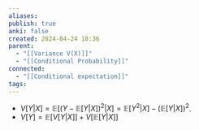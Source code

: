 ```yaml
---
aliases: 
publish: true
anki: false
created: 2024-04-24 18:36
parent:
  - "[[Variance V(X)]]"
  - "[[Conditional Probability]]"
connected:
  - "[[Conditional expectation]]"
tags:
---
```


-  $V[Y | X] = \mathbb{E}[(Y - \mathbb{E}[Y | X])^2 | X] = \mathbb{E}[Y^2 | X] - (\mathbb{E}[Y | X])^2$.
- $V[Y] = \mathbb{E}[V [Y | X]] + V[\mathbb{E}[Y | X]]$
